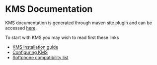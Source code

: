 # KMS Documentation #

KMS documentation is generated through maven site plugin and can be accessed [here](http://www.kurento.com/community/kms/site).

To start with KMS you may wish to read first these links

  * [KMS installation guide](http://www.kurento.com/community/kms/site/installation.html)
  * [Configuring KMS](http://www.kurento.com/community/kms/site/configuration.html)
  * [Softphone compatibility list](http://www.kurento.com/community/kms/site/integration.html)